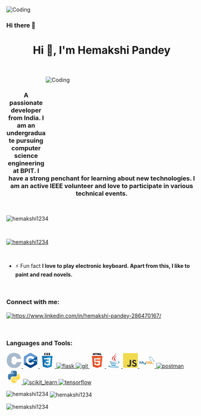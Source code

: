 <img align="center" alt="Coding" width="1000" height="400" src="https://www.aiche.org/sites/default/files/images/webinar/math_iStock_000019107351Small.jpg">

### Hi there 👋

<h1 align="center">Hi 👋, I'm Hemakshi Pandey</h1>
<br>
<br>
<img align="right" alt="Coding" width="400"  height="240" src="https://cdn.dribbble.com/users/2646423/screenshots/5507196/computer.gif">
<br>
<h3 align="center">A passionate developer from India. I am an undergraduate pursuing computer science engineering at BPIT. I have a strong penchant for learning about new technologies. I am an active IEEE volunteer and love to participate in various technical events.</h3>
<br>
<p align="left"> <img src="https://komarev.com/ghpvc/?username=hemakshi1234&label=Profile%20views&color=0e75b6&style=flat" alt="hemakshi1234" /> </p>
<br>
<p align="left"> <a href="https://github.com/ryo-ma/github-profile-trophy"><img src="https://github-profile-trophy.vercel.app/?username=hemakshi1234" alt="hemakshi1234" /></a> </p>
<br>

- ⚡ Fun fact **I love to play electronic keyboard. Apart from this, I like to paint and read novels.**

<br>
<h3 align="left">Connect with me:</h3>
<p align="left">
<a href="https://www.linkedin.com/in/hemakshi-pandey-286470167/"><img align="center" src="https://cdn.jsdelivr.net/npm/simple-icons@3.0.1/icons/linkedin.svg" alt="https://www.linkedin.com/in/hemakshi-pandey-286470167/" height="30" width="40" /></a>
</p>
<br>
<h3 align="left">Languages and Tools:</h3>
<p align="left"> <a href="https://www.cprogramming.com/" target="_blank"> <img src="https://raw.githubusercontent.com/devicons/devicon/master/icons/c/c-original.svg" alt="c" width="40" height="40"/> </a> <a href="https://www.w3schools.com/cpp/" target="_blank"> <img src="https://raw.githubusercontent.com/devicons/devicon/master/icons/cplusplus/cplusplus-original.svg" alt="cplusplus" width="40" height="40"/> </a> <a href="https://www.w3schools.com/css/" target="_blank"> <img src="https://raw.githubusercontent.com/devicons/devicon/master/icons/css3/css3-original-wordmark.svg" alt="css3" width="40" height="40"/> </a> <a href="https://flask.palletsprojects.com/" target="_blank"> <img src="https://www.vectorlogo.zone/logos/pocoo_flask/pocoo_flask-icon.svg" alt="flask" width="40" height="40"/> </a> <a href="https://git-scm.com/" target="_blank"> <img src="https://www.vectorlogo.zone/logos/git-scm/git-scm-icon.svg" alt="git" width="40" height="40"/> </a> <a href="https://www.w3.org/html/" target="_blank"> <img src="https://raw.githubusercontent.com/devicons/devicon/master/icons/html5/html5-original-wordmark.svg" alt="html5" width="40" height="40"/> </a> <a href="https://www.java.com" target="_blank"> <img src="https://raw.githubusercontent.com/devicons/devicon/master/icons/java/java-original.svg" alt="java" width="40" height="40"/> </a> <a href="https://developer.mozilla.org/en-US/docs/Web/JavaScript" target="_blank"> <img src="https://raw.githubusercontent.com/devicons/devicon/master/icons/javascript/javascript-original.svg" alt="javascript" width="40" height="40"/> </a> <a href="https://www.mysql.com/" target="_blank"> <img src="https://raw.githubusercontent.com/devicons/devicon/master/icons/mysql/mysql-original-wordmark.svg" alt="mysql" width="40" height="40"/> </a> <a href="https://postman.com" target="_blank"> <img src="https://www.vectorlogo.zone/logos/getpostman/getpostman-icon.svg" alt="postman" width="40" height="40"/> </a> <a href="https://www.python.org" target="_blank"> <img src="https://raw.githubusercontent.com/devicons/devicon/master/icons/python/python-original.svg" alt="python" width="40" height="40"/> </a> <a href="https://scikit-learn.org/" target="_blank"> <img src="https://upload.wikimedia.org/wikipedia/commons/0/05/Scikit_learn_logo_small.svg" alt="scikit_learn" width="40" height="40"/> </a> <a href="https://www.tensorflow.org" target="_blank"> <img src="https://www.vectorlogo.zone/logos/tensorflow/tensorflow-icon.svg" alt="tensorflow" width="40" height="40"/> </a> </p>

<p><img align="left" src="https://github-readme-stats.vercel.app/api/top-langs?username=hemakshi1234&show_icons=true&locale=en&layout=compact" alt="hemakshi1234" /></p>

<p>&nbsp;<img align="center" src="https://github-readme-stats.vercel.app/api?username=hemakshi1234&show_icons=true&locale=en" alt="hemakshi1234" /></p>

<p><img align="center" src="https://github-readme-streak-stats.herokuapp.com/?user=hemakshi1234&" alt="hemakshi1234" /></p>

